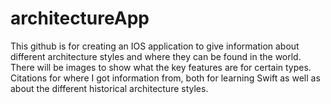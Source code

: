 # architectureApp

This github is for creating an IOS application to give information about different architecture styles and where they can be found in the world. There will be images to show what the key features are for certain types. Citations for where I got information from, both for learning Swift as well as about the different historical architecture styles.


